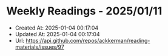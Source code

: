 # Weekly Readings - 2025/01/11

- Created At: 2025-01-04 00:17:04
- Updated At: 2025-01-04 00:17:04
- Url: https://api.github.com/repos/ackkerman/reading-materials/issues/97

